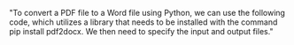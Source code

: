 "To convert a PDF file to a Word file using Python, we can use the following code, which utilizes a library that needs to be installed with the command pip install pdf2docx. We then need to specify the input and output files."
